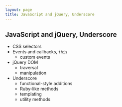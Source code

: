 ```yaml
---
layout: page
title: JavaScript and jQuery, Underscore
---
```


## JavaScript and jQuery, Underscore

* CSS selectors
* Events and callbacks, `this`
    * custom events
* jQuery DOM
    * traversal
    * manipulation
* Underscore
    * functional-style additions
    * Ruby-like methods
    * templating
    * utility methods
